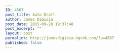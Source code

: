 ```yaml
---
ID: 4567
post_title: Auto Draft
author: James DiGioia
post_date: 2015-09-28 19:37:48
post_excerpt: ""
layout: post
permalink: http://jamesdigioia.ngrok.com/?p=4567
published: false
---
```

